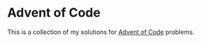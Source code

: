 # Advent of Code 
This is a collection of my solutions for [Advent of Code](https://adventofcode.com/) problems.
